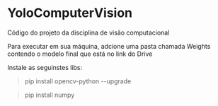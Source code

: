 # YoloComputerVision
Código do projeto da disciplina de visão computacional

Para executar em sua máquina, adcione uma pasta chamada Weights contendo o modelo final que está no link do Drive

Instale as seguinstes libs:

> pip install opencv-python --upgrade

> pip install numpy
